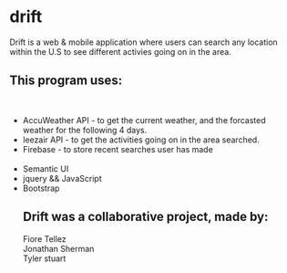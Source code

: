 # drift

Drift is a web & mobile application where users can search any location within the U.S to see different activies going on in the area.
<br>

<h2>This program uses:</h2><br>
<ul>
<li>AccuWeather API - to get the current weather, and the forcasted weather for the following 4 days.<br></li>
<li>leezair API - to get the activities going on in the area searched.<br></li>
<li>Firebase - to store recent searches user has made</li><br>
<li>Semantic UI<br></li>
<li>jquery && JavaScript<br></li>
<li>Bootstrap<br></li>

<h2>Drift was a collaborative project, made by: <br></h2>
Fiore Tellez<br>
Jonathan Sherman
<br>
Tyler stuart
